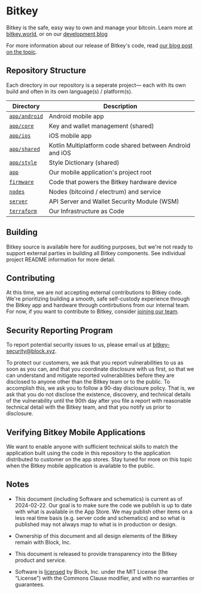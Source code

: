 # Bitkey

Bitkey is the safe, easy way to own and manage your bitcoin. Learn more at [bitkey.world](https://bitkey.world), or on our [development blog](https://bitkey.build)

For more information about our release of Bitkey's code, read [our blog post on the topic](https://bitkey.build/sharing-the-code-behind-bitkey/).

## Repository Structure

Each directory in our repository is a seperate project— each with its own build and often in its own language(s) / platform(s).

| Directory                                      | Description                                                           |
| ---------------------------------------------- | --------------------------------------------------------------------- |
| [`app/android`](app/android)                   | Android mobile app                                                    |
| [`app/core`](app/core)                         | Key and wallet management (shared)                                    |
| [`app/ios`](app/ios)                           | iOS mobile app                                                        |
| [`app/shared`](app/shared)                     | Kotlin Multiplatform code shared between Android and iOS              |
| [`app/style`](app/style)                       | Style Dictionary (shared)                                             |
| [`app`](app)                                   | Our mobile application's project root                                 |
| [`firmware`](firmware)                         | Code that powers the Bitkey hardware device                           |
| [`nodes`](nodes)                               | Nodes (bitcoind / electrum) and service                               |
| [`server`](server)                             | API Server and Wallet Security Module (WSM)                           |
| [`terraform`](terraform)                       | Our Infrastructure as Code                                            |

## Building

Bitkey source is available here for auditing purposes, but we're not ready to support external parties in building all Bitkey components. See individual project README information for more detail.

## Contributing
At this time, we are not accepting external contributions to Bitkey code. We're prioritizing building a smooth, safe self-custody experience through the Bitkey app and hardware through contirbutions from our internal team. For now, if you want to contribute to Bitkey, consider [joining our team](https://block.xyz/careers?search=bitkey).

## Security Reporting Program

To report potential security issues to us, please email us at bitkey-security@block.xyz.

To protect our customers, we ask that you report vulnerabilities to us as soon as you can, and that you coordinate disclosure with us first, so that we can understand and mitigate reported vulnerabilities before they are disclosed to anyone other than the Bitkey team or to the public. To accomplish this, we ask you to follow a 90-day disclosure policy. That is, we ask that you do not disclose the existence, discovery, and technical details of the vulnerability until the 90th day after you file a report with reasonable technical detail with the Bitkey team, and that you notify us prior to disclosure.

## Verifying Bitkey Mobile Applications

We want to enable anyone with sufficient technical skills to match the application built using the code in this repository to the application distributed to customer on the app stores. Stay tuned for more on this topic when the Bitkey mobile application is available to the public.
 
## Notes

* This document (including Software and schematics) is current as of 2024-02-22. Our goal is to make sure the code we publish is up to date with what is available in the App Store. We may publish other items on a less real time basis (e.g. server code and schematics) and so what is published may not always map to what is in production or design.

* Ownership of this document and all design elements of the Bitkey remain with Block, Inc.

* This document is released to provide transparency into the Bitkey product and service.

* Software is [licensed](LICENSE) by Block, Inc. under the MIT License (the “License”)  with the Commons Clause modifier, and with no warranties or guarantees.
